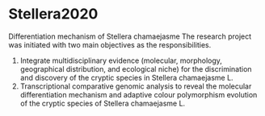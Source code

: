 # Stellera2020
Differentiation mechanism of Stellera chamaejasme
The research project was initiated with two main objectives as the responsibilities.
1. Integrate multidisciplinary evidence (molecular, morphology, geographical distribution, and ecological niche) for the discrimination and discovery of the cryptic species in Stellera chamaejasme L.
2. Transcriptional comparative genomic analysis to reveal the molecular differentiation mechanism and adaptive colour polymorphism evolution of the cryptic species of Stellera chamaejasme L.
